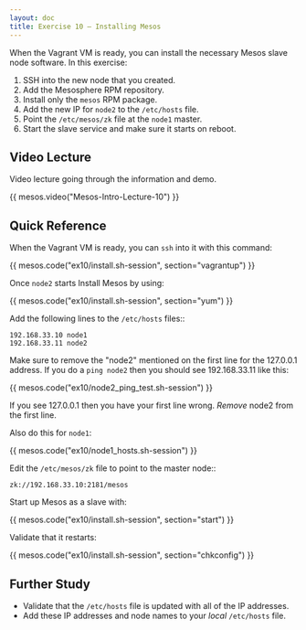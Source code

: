 ```yaml
---
layout: doc
title: Exercise 10 – Installing Mesos
---
```


When the Vagrant VM is ready, you can install the necessary Mesos slave node software.  In this exercise:

1. SSH into the new node that you created.
2. Add the Mesosphere RPM repository.
3. Install only the ``mesos`` RPM package.
4. Add the new IP for ``node2`` to the ``/etc/hosts`` file.
5. Point the ``/etc/mesos/zk`` file at the ``node1`` master.
6. Start the slave service and make sure it starts on reboot.

Video Lecture
-------------

Video lecture going through the information and demo.

{{ mesos.video("Mesos-Intro-Lecture-10") }}


Quick Reference
---------------

When the Vagrant VM is ready, you can ``ssh`` into it with this command:

{{ mesos.code("ex10/install.sh-session", section="vagrantup") }}

Once ``node2`` starts Install Mesos by using:

{{ mesos.code("ex10/install.sh-session", section="yum") }}

Add the following lines to the ``/etc/hosts`` files::

    192.168.33.10 node1
    192.168.33.11 node2

Make sure to remove the "node2" mentioned on the first line for the 127.0.0.1 address.  If you do a ``ping node2`` then you should see 192.168.33.11 like this:

{{ mesos.code("ex10/node2_ping_test.sh-session") }}

If you see 127.0.0.1 then you have your first line wrong.  *Remove* node2 from the first line.

Also do this for ``node1``:

{{ mesos.code("ex10/node1_hosts.sh-session") }}

Edit the ``/etc/mesos/zk`` file to point to the master node::

    zk://192.168.33.10:2181/mesos

Start up Mesos as a slave with:

{{ mesos.code("ex10/install.sh-session", section="start") }}

Validate that it restarts:

{{ mesos.code("ex10/install.sh-session", section="chkconfig") }}

Further Study
-------------

* Validate that the ``/etc/hosts`` file is updated with all of the IP addresses.
* Add these IP addresses and node names to your *local* ``/etc/hosts`` file.
